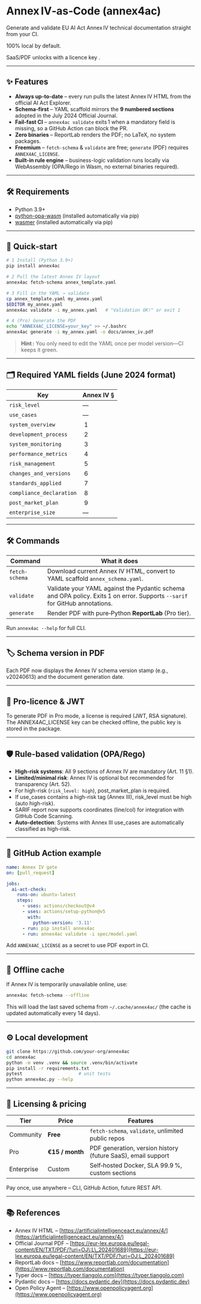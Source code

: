 # Annex IV‑as‑Code (annex4ac)

Generate and validate EU AI Act Annex IV technical documentation straight from your CI. 

100% local by default.

SaaS/PDF unlocks with a licence key .

---

## ✨ Features

* **Always up‑to‑date** – every run pulls the latest Annex IV HTML from the official AI Act Explorer.
* **Schema‑first** – YAML scaffold mirrors the **9 numbered sections** adopted in the July 2024 Official Journal.
* **Fail‑fast CI** – `annex4ac validate` exits 1 when a mandatory field is missing, so a GitHub Action can block the PR.
* **Zero binaries** – ReportLab renders the PDF; no LaTeX, no system packages.
* **Freemium** – `fetch-schema` & `validate` are free; `generate` (PDF) requires `ANNEX4AC_LICENSE`.
* **Built-in rule engine** – business-logic validation runs locally via WebAssembly (OPA/Rego in Wasm, no external binaries required).

---

## 🛠 Requirements

- Python 3.9+
- [python-opa-wasm](https://github.com/a2d24/python-opa-wasm) (installed automatically via pip)
- [wasmer](https://github.com/wasmerio/wasmer-python) (installed automatically via pip)

---

## 🚀 Quick‑start

```bash
# 1 Install (Python 3.9+)
pip install annex4ac

# 2 Pull the latest Annex IV layout
annex4ac fetch-schema annex_template.yaml

# 3 Fill in the YAML → validate
cp annex_template.yaml my_annex.yaml
$EDITOR my_annex.yaml
annex4ac validate -i my_annex.yaml   # "Validation OK!" or exit 1

# 4 (Pro) Generate the PDF
echo "ANNEX4AC_LICENSE=your_key" >> ~/.bashrc
annex4ac generate -i my_annex.yaml -o docs/annex_iv.pdf
```

> **Hint :** You only need to edit the YAML once per model version—CI keeps it green.

---

## 🗂 Required YAML fields (June 2024 format)

| Key                      | Annex IV § |
| ------------------------ | ---------- |
| `risk_level`             | —          | "high", "limited", "minimal" — determines required sections |
| `use_cases`              | —          | List of tags (Annex III) for auto high-risk. Acceptable values: employment_screening, biometric_id, critical_infrastructure, education_scoring, justice_decision, migration_control |
| `system_overview`        |  1         |
| `development_process`    |  2         |
| `system_monitoring`      |  3         |
| `performance_metrics`    |  4         |
| `risk_management`        |  5         |
| `changes_and_versions`   |  6         |
| `standards_applied`      |  7         |
| `compliance_declaration` |  8         |
| `post_market_plan`       |  9         |
| `enterprise_size`        | —          | `"sme"`, `"mid"`, `"large"` – determines whether Annex IV omissions are treated as errors (`deny`) or as recommendations (`warn`). |

---

## 🛠 Commands

| Command        | What it does                                                                  |
| -------------- | ----------------------------------------------------------------------------- |
| `fetch-schema` | Download current Annex IV HTML, convert to YAML scaffold `annex_schema.yaml`. |
| `validate`     | Validate your YAML against the Pydantic schema and OPA policy. Exits 1 on error. Supports `--sarif` for GitHub annotations.             |
| `generate`     | Render PDF with pure‑Python **ReportLab** (Pro tier).                         |

Run `annex4ac --help` for full CLI.

---

## 🏷️ Schema version in PDF

Each PDF now displays the Annex IV schema version stamp (e.g., v20240613) and the document generation date.

---

## 🔑 Pro-licence & JWT

To generate PDF in Pro mode, a license is required (JWT, RSA signature). The ANNEX4AC_LICENSE key can be checked offline, the public key is stored in the package.

---

## 🛡️ Rule-based validation (OPA/Rego)

- **High-risk systems**: All 9 sections of Annex IV are mandatory (Art. 11 §1).
- **Limited/minimal risk**: Annex IV is optional but recommended for transparency (Art. 52).
- For high-risk (`risk_level: high`), post_market_plan is required.
- If use_cases contains a high-risk tag (Annex III), risk_level must be high (auto high-risk).
- SARIF report now supports coordinates (line/col) for integration with GitHub Code Scanning.
- **Auto-detection**: Systems with Annex III use_cases are automatically classified as high-risk.

---

## 🐙 GitHub Action example

```yaml
name: Annex IV gate
on: [pull_request]

jobs:
  ai-act-check:
    runs-on: ubuntu-latest
    steps:
      - uses: actions/checkout@v4
      - uses: actions/setup-python@v5
        with:
          python-version: '3.11'
      - run: pip install annex4ac
      - run: annex4ac validate -i spec/model.yaml
```

Add `ANNEX4AC_LICENSE` as a secret to use PDF export in CI.

---

## 📄 Offline cache

If Annex IV is temporarily unavailable online, use:

```bash
annex4ac fetch-schema --offline
```

This will load the last saved schema from `~/.cache/annex4ac/` (the cache is updated automatically every 14 days).

---

## ⚙️ Local development

```bash
git clone https://github.com/your‑org/annex4ac
cd annex4ac
python -m venv .venv && source .venv/bin/activate
pip install -r requirements.txt
pytest                     # unit tests
python annex4ac.py --help
```

---

## 🔑 Licensing & pricing

| Tier       | Price           | Features                                                     |
| ---------- | --------------- | ------------------------------------------------------------ |
| Community  | **Free**        | `fetch-schema`, `validate`, unlimited public repos           |
| Pro        | **€15 / month** | PDF generation, version history (future SaaS), email support |
| Enterprise | Custom          | Self‑hosted Docker, SLA 99.9 %, custom sections              |

Pay once, use anywhere – CLI, GitHub Action, future REST API.

---

## 📚 References

* Annex IV HTML – [https://artificialintelligenceact.eu/annex/4/](https://artificialintelligenceact.eu/annex/4/)
* Official Journal PDF – [https://eur-lex.europa.eu/legal-content/EN/TXT/PDF/?uri=OJ\:L\_202401689](https://eur-lex.europa.eu/legal-content/EN/TXT/PDF/?uri=OJ:L_202401689)
* ReportLab docs – [https://www.reportlab.com/documentation](https://www.reportlab.com/documentation)
* Typer docs – [https://typer.tiangolo.com](https://typer.tiangolo.com)
* Pydantic docs – [https://docs.pydantic.dev](https://docs.pydantic.dev)
* Open Policy Agent – [https://www.openpolicyagent.org](https://www.openpolicyagent.org)
